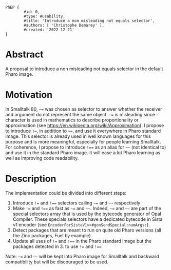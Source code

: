 ```
PhEP {
        #id: 0,
        #type: #usability,
        #title: 'Introduce a non misleading not equals selector',
        #authors: [ 'Christophe Demarey' ],
        #created: '2022-12-21'
}
```

# Abstract
A proposal to introduce a non misleading not equals selector in the default Pharo image.

# Motivation
In Smalltalk 80, `~=` was chosen as selector to answer whether the receiver and argument do not represent the same object.
`~=` is misleading since `~` character is used in mathematics to describe proportionality or approximation (see https://en.wikipedia.org/wiki/Approximation).
I propose to introduce `!=`, in addition to `~=`, and use it everywhere in Pharo standard image. This selector is already used in well known languages for this purpose and is more meaningful, especially for people learning Smalltalk.
For coherence, I propose to introduce `!==` as an alias for `~~` (not identical to) and use it in the standard Pharo image.
It will ease a lot Pharo learning as well as improving code readability.

# Description
The implementation could be divided into different steps:
1. Introduce `!=` and `!==` selectors calling `~=` and `~~` respectively
2. Make `!=` and `!==` as fast as `~=` and `~~`. Indeed, `~=` and `~~` are part of the special selectors array that is used by the bytecode generator of Opal Compiler. These specials selectors have a dedicated bytecode in Sista v1 encoder (see `EncoderForSistaV1>>#genSendSpecial:numArgs:`).
3. Detect packages that are meant to run on quite old Pharo versions (all the Zinc packages, Fuel by example)
4. Update all uses of `!=` and `!==` in the Pharo standard image but the packages detected in 3. to use `!=` and `!==`

Note: `~=` and `~~` will be kept into Pharo image for Smalltalk and backward compatibility but will be discouraged to be used.
